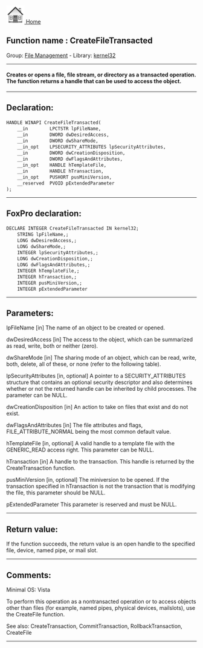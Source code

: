 [<img src="../../images/home.png"> Home ](https://github.com/VFPX/Win32API)  

## Function name : CreateFileTransacted
Group: [File Management](../../functions_group.md#File_Management)  -  Library: [kernel32](../../../libraries.md#kernel32)  
***  


#### Creates or opens a file, file stream, or directory as a transacted operation. The function returns a handle that can be used to access the object.
***  


## Declaration:
```foxpro  
HANDLE WINAPI CreateFileTransacted(
	__in        LPCTSTR lpFileName,
	__in        DWORD dwDesiredAccess,
	__in        DWORD dwShareMode,
	__in_opt    LPSECURITY_ATTRIBUTES lpSecurityAttributes,
	__in        DWORD dwCreationDisposition,
	__in        DWORD dwFlagsAndAttributes,
	__in_opt    HANDLE hTemplateFile,
	__in        HANDLE hTransaction,
	__in_opt    PUSHORT pusMiniVersion,
	__reserved  PVOID pExtendedParameter
);  
```  
***  


## FoxPro declaration:
```foxpro  
DECLARE INTEGER CreateFileTransacted IN kernel32;
	STRING lpFileName,;
	LONG dwDesiredAccess,;
	LONG dwShareMode,;
	INTEGER lpSecurityAttributes,;
	LONG dwCreationDisposition,;
	LONG dwFlagsAndAttributes,;
	INTEGER hTemplateFile,;
	INTEGER hTransaction,;
	INTEGER pusMiniVersion,;
	INTEGER pExtendedParameter  
```  
***  


## Parameters:
lpFileName [in]
The name of an object to be created or opened.

dwDesiredAccess [in]
The access to the object, which can be summarized as read, write, both or neither (zero).

dwShareMode [in]
The sharing mode of an object, which can be read, write, both, delete, all of these, or none (refer to the following table).

lpSecurityAttributes [in, optional]
A pointer to a SECURITY_ATTRIBUTES structure that contains an optional security descriptor and also determines whether or not the returned handle can be inherited by child processes. The parameter can be NULL.

dwCreationDisposition [in]
An action to take on files that exist and do not exist.

dwFlagsAndAttributes [in]
The file attributes and flags, FILE_ATTRIBUTE_NORMAL being the most common default value.

hTemplateFile [in, optional]
A valid handle to a template file with the GENERIC_READ access right. This parameter can be NULL.

hTransaction [in]
A handle to the transaction. This handle is returned by the CreateTransaction function.

pusMiniVersion [in, optional]
The miniversion to be opened. If the transaction specified in hTransaction is not the transaction that is modifying the file, this parameter should be NULL.

pExtendedParameter
This parameter is reserved and must be NULL.  
***  


## Return value:
If the function succeeds, the return value is an open handle to the specified file, device, named pipe, or mail slot.  
***  


## Comments:
Minimal OS: Vista  
  
To perform this operation as a nontransacted operation or to access objects other than files (for example, named pipes, physical devices, mailslots), use the CreateFile function.  
  
See also: CreateTransaction, CommitTransaction, RollbackTransaction, CreateFile   
  
***  

